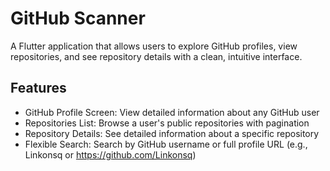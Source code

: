 # GitHub Scanner

A Flutter application that allows users to explore GitHub profiles, view repositories, and see repository details with a clean, intuitive interface.

## Features

- GitHub Profile Screen: View detailed information about any GitHub user
- Repositories List: Browse a user's public repositories with pagination
- Repository Details: See detailed information about a specific repository
- Flexible Search: Search by GitHub username or full profile URL (e.g., Linkonsq or https://github.com/Linkonsq)
